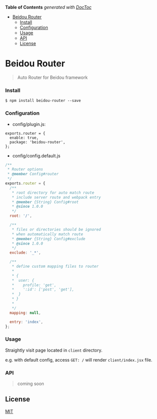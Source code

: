 <!-- START doctoc generated TOC please keep comment here to allow auto update -->

<!-- DON'T EDIT THIS SECTION, INSTEAD RE-RUN doctoc TO UPDATE -->

**Table of Contents** _generated with [DocToc](https://github.com/thlorenz/doctoc)_

* [Beidou Router](#beidou-router)
  * [Install](#install)
  * [Configuration](#configuration)
  * [Usage](#usage)
  * [API](#api)
  * [License](#license)

<!-- END doctoc generated TOC please keep comment here to allow auto update -->

# Beidou Router

> Auto Router for Beidou framework

### Install

```
$ npm install beidou-router --save
```

### Configuration

* config/plugin.js:

```
exports.router = {
  enable: true,
  package: 'beidou-router',
};
```

* config/config.default.js

```js
/**
 * Router options
 * @member Config#router
 */
exports.router = {
  /**
   * root directory for auto match route
   * include server route and webpack entry
   * @member {String} Config#root
   * @since 1.0.0
   */
  root: '/',

  /**
   * files or directories should be ignored
   * when automatically match route
   * @member {String} Config#exclude
   * @since 1.0.0
   */
  exclude: '_*',

  /**
   * define custom mapping files to router
   *
   * {
   *  user: {
   *    profile: 'get',
   *    ':id': ['post', 'get'],
   *  }
   * }
   *
   */
  mapping: null,

  entry: 'index',
};
```

### Usage

Straightly visit page located in `client` directory.

e.g. with default config, access `GET: /` will render `client/index.jsx` file.

### API

> coming soon

## License

[MIT](LICENSE)
